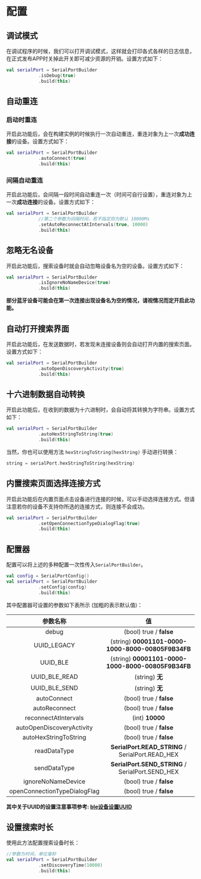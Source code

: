 # 配置

## 调试模式

在调试程序的时候，我们可以打开调试模式，这样就会打印各式各样的日志信息，在正式发布APP时关掉此开关即可减少资源的开销。设置方式如下：

```kotlin
val serialPort = SerialPortBuilder
            .isDebug(true)
            .build(this)
```

## 自动重连

### 启动时重连

开启此功能后，会在构建实例的时候执行一次自动重连，重连对象为上一次**成功连接**的设备。设置方式如下：

```kotlin
val serialPort = SerialPortBuilder
            .autoConnect(true)
            .build(this)
```

### 间隔自动重连

开启此功能后，会间隔一段时间自动重连一次（时间可自行设置），重连对象为上一次**成功连接**的设备。设置方式如下：

```kotlin
val serialPort = SerialPortBuilder
			//第二个参数为间隔时间，若不指定则为默认 10000Ms
            .setAutoReconnectAtIntervals(true, 10000)
            .build(this)
```

## 忽略无名设备

开启此功能后，搜索设备时就会自动忽略设备名为空的设备。设置方式如下：

```kotlin
val serialPort = SerialPortBuilder
            .isIgnoreNoNameDevice(true)
            .build(this)
```

**部分蓝牙设备可能会在第一次连接出现设备名为空的情况，请视情况而定开启此功能。**

## 自动打开搜索界面

开启此功能后，在发送数据时，若发现未连接设备则会自动打开内置的搜索页面。设置方式如下：

```kotlin
val serialPort = SerialPortBuilder
            .autoOpenDiscoveryActivity(true)
            .build(this)
```

## 十六进制数据自动转换

开启此功能后，在收到的数据为十六进制时，会自动将其转换为字符串。设置方式如下：

```kotlin
val serialPort = SerialPortBuilder
            .autoHexStringToString(true)
            .build(this)
```

当然，你也可以使用方法 `hexStringToString(hexString)` 手动进行转换：

```kotlin
string = serialPort.hexStringToString(hexString)
```

## 内置搜索页面选择连接方式
开启此功能后在内置页面点击设备进行连接的时候，可以手动选择连接方式。但请注意若你的设备不支持你所选的连接方式，则连接不会成功。

```kotlin
val serialPort = SerialPortBuilder
            .setOpenConnectionTypeDialogFlag(true)
            .build(this)
```

## 配置器

配置可以将上述的多种配置一次性传入`SerialPortBuilder`。

```kotlin
val config = SerialPortConfig()
val serialPort = SerialPortBuilder
            .setConfig(config)
            .build(this)
```

其中配置器可设置的参数如下表所示 (加粗的表示默认值)：

|           参数名称           |                        值                         |
| :--------------------------: | :-----------------------------------------------: |
|            debug             |              (bool) true / **false**              |
|         UUID_LEGACY          | (string) **00001101-0000-1000-8000-00805F9B34FB** |
|           UUID_BLE           | (string) **00001101-0000-1000-8000-00805F9B34FB** |
|        UUID_BLE_READ         |                  (string) **无**                  |
|        UUID_BLE_SEND         |                  (string) **无**                  |
|         autoConnect          |              (bool) true / **false**              |
|        autoReconnect         |              (bool) true / **false**              |
|     reconnectAtIntervals     |                  (int) **10000**                  |
|  autoOpenDiscoveryActivity   |              (bool) true / **false**              |
|    autoHexStringToString     |              (bool) true / **false**              |
|         readDataType         | **SerialPort.READ_STRING** / SerialPort.READ_HEX  |
|         sendDataType         | **SerialPort.SEND_STRING** / SerialPort.SEND_HEX  |
|      ignoreNoNameDevice      |              (bool) true / **false**              |
| openConnectionTypeDialogFlag |              (bool) true / **false**              |

**其中关于UUID的设置注意事项参考: [ble设备设置UUID](./discovery_connect_kotlin.html#ble)**

## 设置搜索时长

使用此方法配置搜索设备时长：

```kotlin
//参数为时间，单位毫秒
val serialPort = SerialPortBuilder
            .setDiscoveryTime(10000)
            .build(this)
```

